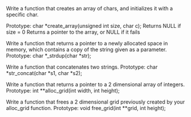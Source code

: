 Write a function that creates an array of chars, and initializes it with a specific char.

Prototype: char *create_array(unsigned int size, char c);
Returns NULL if size = 0
Returns a pointer to the array, or NULL if it fails

Write a function that returns a pointer to a newly allocated space in memory, which contains a copy of the string given as a parameter.
Prototype: char *_strdup(char *str);


Write a function that concatenates two strings.
Prototype: char *str_concat(char *s1, char *s2);

Write a function that returns a pointer to a 2 dimensional array of integers.
Prototype: int **alloc_grid(int width, int height);


Write a function that frees a 2 dimensional grid previously created by your alloc_grid function.
Prototype: void free_grid(int **grid, int height);
